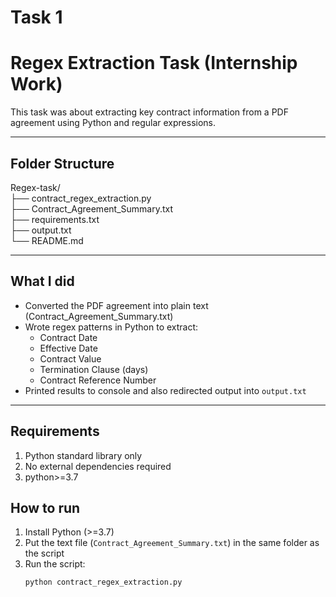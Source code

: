 # Task 1 
# Regex Extraction Task (Internship Work)  

This task was about extracting key contract information from a PDF agreement using Python and regular expressions.  

---

## Folder Structure  
Regex-task/  
├── contract_regex_extraction.py  
├── Contract_Agreement_Summary.txt  
├── requirements.txt  
├── output.txt  
└── README.md  

---

## What I did  
- Converted the PDF agreement into plain text (Contract_Agreement_Summary.txt)  
- Wrote regex patterns in Python to extract:  
  - Contract Date  
  - Effective Date  
  - Contract Value  
  - Termination Clause (days)  
  - Contract Reference Number  
- Printed results to console and also redirected output into `output.txt`  

---
  
## Requirements
1. Python standard library only
2. No external dependencies required
3. python>=3.7

## How to run
1. Install Python (>=3.7)  
2. Put the text file (`Contract_Agreement_Summary.txt`) in the same folder as the script  
3. Run the script:  
   ```bash
   python contract_regex_extraction.py